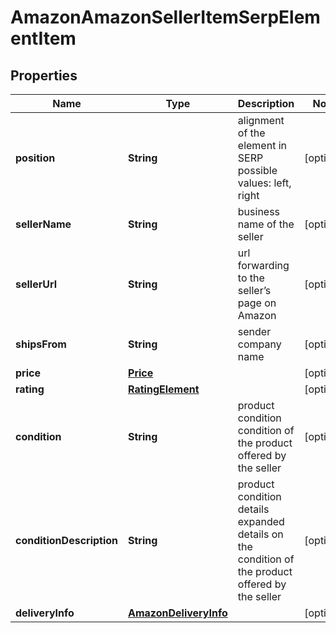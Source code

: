 

# AmazonAmazonSellerItemSerpElementItem


## Properties

| Name | Type | Description | Notes |
|------------ | ------------- | ------------- | -------------|
|**position** | **String** | alignment of the element in SERP possible values: left, right |  [optional] |
|**sellerName** | **String** | business name of the seller |  [optional] |
|**sellerUrl** | **String** | url forwarding to the seller’s page on Amazon |  [optional] |
|**shipsFrom** | **String** | sender company name |  [optional] |
|**price** | [**Price**](Price.md) |  |  [optional] |
|**rating** | [**RatingElement**](RatingElement.md) |  |  [optional] |
|**condition** | **String** | product condition condition of the product offered by the seller |  [optional] |
|**conditionDescription** | **String** | product condition details expanded details on the condition of the product offered by the seller |  [optional] |
|**deliveryInfo** | [**AmazonDeliveryInfo**](AmazonDeliveryInfo.md) |  |  [optional] |



